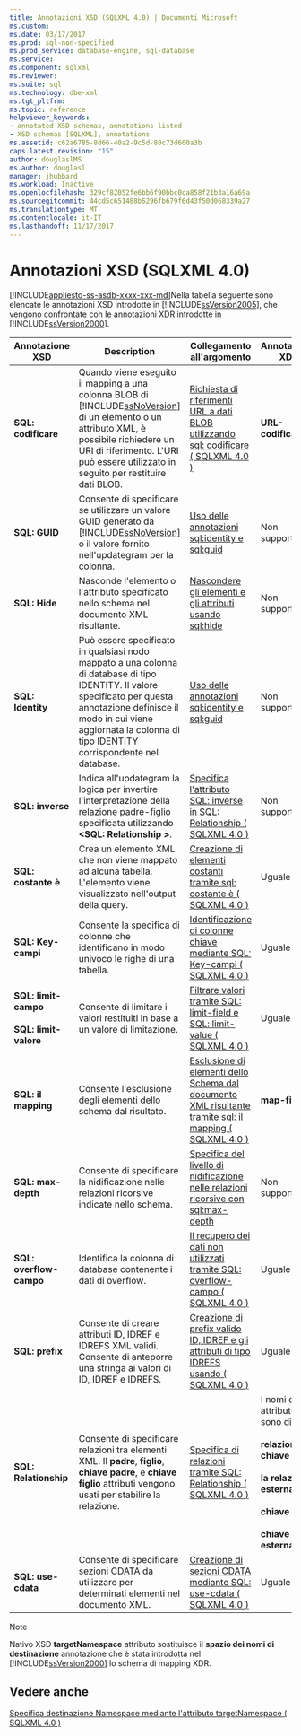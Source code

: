 ```yaml
---
title: Annotazioni XSD (SQLXML 4.0) | Documenti Microsoft
ms.custom: 
ms.date: 03/17/2017
ms.prod: sql-non-specified
ms.prod_service: database-engine, sql-database
ms.service: 
ms.component: sqlxml
ms.reviewer: 
ms.suite: sql
ms.technology: dbe-xml
ms.tgt_pltfrm: 
ms.topic: reference
helpviewer_keywords:
- annotated XSD schemas, annotations listed
- XSD schemas [SQLXML], annotations
ms.assetid: c62a6785-8d66-40a2-9c5d-80c73d600a3b
caps.latest.revision: "15"
author: douglaslMS
ms.author: douglasl
manager: jhubbard
ms.workload: Inactive
ms.openlocfilehash: 329cf82052fe6bb6f90bbc0ca858f21b3a16a69a
ms.sourcegitcommit: 44cd5c651488b5296fb679f6d43f50d068339a27
ms.translationtype: MT
ms.contentlocale: it-IT
ms.lasthandoff: 11/17/2017
---
```

# <a name="xsd-annotations-sqlxml-40"></a>Annotazioni XSD (SQLXML 4.0)
[!INCLUDE[appliesto-ss-asdb-xxxx-xxx-md](../../includes/appliesto-ss-asdb-xxxx-xxx-md.md)]Nella tabella seguente sono elencate le annotazioni XSD introdotte in [!INCLUDE[ssVersion2005](../../includes/ssversion2005-md.md)], che vengono confrontate con le annotazioni XDR introdotte in [!INCLUDE[ssVersion2000](../../includes/ssversion2000-md.md)].  
  
|Annotazione XSD|Description|Collegamento all'argomento|Annotazione XDR|  
|--------------------|-----------------|----------------|--------------------|  
|**SQL: codificare**|Quando viene eseguito il mapping a una colonna BLOB di [!INCLUDE[ssNoVersion](../../includes/ssnoversion-md.md)] di un elemento o un attributo XML, è possibile richiedere un URI di riferimento. L'URI può essere utilizzato in seguito per restituire dati BLOB.|[Richiesta di riferimenti URL a dati BLOB utilizzando sql: codificare &#40; SQLXML 4.0 &#41;](../../relational-databases/sqlxml-annotated-xsd-schemas-using/requesting-url-references-to-blob-data-using-sql-encode-sqlxml-4-0.md)|**URL-codificare**|  
|**SQL: GUID**|Consente di specificare se utilizzare un valore GUID generato da [!INCLUDE[ssNoVersion](../../includes/ssnoversion-md.md)] o il valore fornito nell'updategram per la colonna.|[Uso delle annotazioni sql:identity e sql:guid](../../relational-databases/sqlxml-annotated-xsd-schemas-using/using-the-sql-identity-and-sql-guid-annotations.md)|Non supportato|  
|**SQL: Hide**|Nasconde l'elemento o l'attributo specificato nello schema nel documento XML risultante.|[Nascondere gli elementi e gli attributi usando sql:hide](../../relational-databases/sqlxml-annotated-xsd-schemas-using/hiding-elements-and-attributes-by-using-sql-hide.md)|Non supportato|  
|**SQL: Identity**|Può essere specificato in qualsiasi nodo mappato a una colonna di database di tipo IDENTITY. Il valore specificato per questa annotazione definisce il modo in cui viene aggiornata la colonna di tipo IDENTITY corrispondente nel database.|[Uso delle annotazioni sql:identity e sql:guid](../../relational-databases/sqlxml-annotated-xsd-schemas-using/using-the-sql-identity-and-sql-guid-annotations.md)|Non supportato|  
|**SQL: inverse**|Indica all'updategram la logica per invertire l'interpretazione della relazione padre-figlio specificata utilizzando  **\<SQL: Relationship >**.|[Specifica l'attributo SQL: inverse in SQL: Relationship &#40; SQLXML 4.0 &#41;](../../relational-databases/sqlxml-annotated-xsd-schemas-using/specifying-the-sql-inverse-attribute-on-sql-relationship-sqlxml-4-0.md)|Non supportato|  
|**SQL: costante è**|Crea un elemento XML che non viene mappato ad alcuna tabella. L'elemento viene visualizzato nell'output della query.|[Creazione di elementi costanti tramite sql: costante è &#40; SQLXML 4.0 &#41;](../../relational-databases/sqlxml-annotated-xsd-schemas-using/creating-constant-elements-using-sql-is-constant-sqlxml-4-0.md)|Uguale|  
|**SQL: Key-campi**|Consente la specifica di colonne che identificano in modo univoco le righe di una tabella.|[Identificazione di colonne chiave mediante SQL: Key-campi &#40; SQLXML 4.0 &#41;](../../relational-databases/sqlxml-annotated-xsd-schemas-using/identifying-key-columns-using-sql-key-fields-sqlxml-4-0.md)|Uguale|  
|**SQL: limit-campo**<br /><br /> **SQL: limit-valore**|Consente di limitare i valori restituiti in base a un valore di limitazione.|[Filtrare valori tramite SQL: limit-field e SQL: limit-value &#40; SQLXML 4.0 &#41;](../../relational-databases/sqlxml-annotated-xsd-schemas-using/filtering-values-using-sql-limit-field-and-sql-limit-value-sqlxml-4-0.md)|Uguale|  
|**SQL: il mapping**|Consente l'esclusione degli elementi dello schema dal risultato.|[Esclusione di elementi dello Schema dal documento XML risultante tramite sql: il mapping &#40; SQLXML 4.0 &#41;](../../relational-databases/sqlxml-annotated-xsd-schemas-using/excluding-schema-elements-from-the-xml-document-using-sql-mapped.md)|**map-field**|  
|**SQL: max-depth**|Consente di specificare la nidificazione nelle relazioni ricorsive indicate nello schema.|[Specifica del livello di nidificazione nelle relazioni ricorsive con sql:max-depth](../../relational-databases/sqlxml-annotated-xsd-schemas-using/specifying-depth-in-recursive-relationships-by-using-sql-max-depth.md)|Non supportato|  
|**SQL: overflow-campo**|Identifica la colonna di database contenente i dati di overflow.|[Il recupero dei dati non utilizzati tramite SQL: overflow-campo &#40; SQLXML 4.0 &#41;](../../relational-databases/sqlxml-annotated-xsd-schemas-using/retrieving-unconsumed-data-using-the-sql-overflow-field-sqlxml-4-0.md)|Uguale|  
|**SQL: prefix**|Consente di creare attributi ID, IDREF e IDREFS XML validi. Consente di anteporre una stringa ai valori di ID, IDREF e IDREFS.|[Creazione di prefix valido ID, IDREF e gli attributi di tipo IDREFS usando &#40; SQLXML 4.0 &#41;](../../relational-databases/sqlxml-annotated-xsd-schemas-using/creating-valid-id-idref-and-idrefs-type-attributes-using-sql-prefix-sqlxml-4-0.md)|Uguale|  
|**SQL: Relationship**|Consente di specificare relazioni tra elementi XML. Il **padre**, **figlio**, **chiave padre**, e **chiave figlio** attributi vengono usati per stabilire la relazione.|[Specifica di relazioni tramite SQL: Relationship &#40; SQLXML 4.0 &#41;](../../relational-databases/sqlxml-annotated-xsd-schemas-using/specifying-relationships-using-sql-relationship-sqlxml-4-0.md)|I nomi di attributo sono diversi:<br /><br /> **relazione di chiave**<br /><br /> **la relazione esterna**<br /><br /> **chiave**<br /><br /> **chiave esterna**|  
|**SQL: use-cdata**|Consente di specificare sezioni CDATA da utilizzare per determinati elementi nel documento XML.|[Creazione di sezioni CDATA mediante SQL: use-cdata &#40; SQLXML 4.0 &#41;](../../relational-databases/sqlxml-annotated-xsd-schemas-using/creating-cdata-sections-using-sql-use-cdata-sqlxml-4-0.md)|Uguale|  
  
> [!NOTE]  
>  Nativo XSD **targetNamespace** attributo sostituisce il **spazio dei nomi di destinazione** annotazione che è stata introdotta nel [!INCLUDE[ssVersion2000](../../includes/ssversion2000-md.md)] lo schema di mapping XDR.  
  
## <a name="see-also"></a>Vedere anche  
 [Specifica destinazione Namespace mediante l'attributo targetNamespace &#40; SQLXML 4.0 &#41;](../../relational-databases/sqlxml-annotated-xsd-schemas-using/specifying-a-target-namespace-using-the-targetnamespace-attribute-sqlxml-4-0.md)  
  
  
